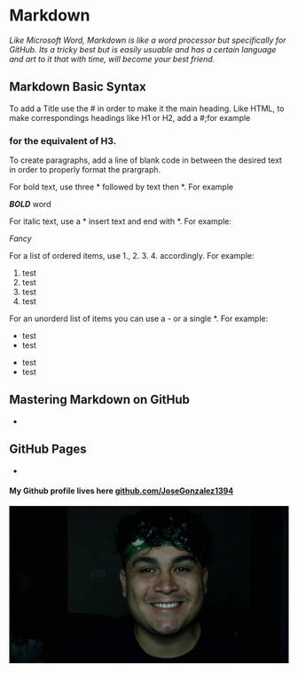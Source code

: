 # Markdown

*Like Microsoft Word, Markdown is like a word processor but specifically for GitHub. Its a tricky best but is easily usuable and has a certain language and art to it that with time, will become your best friend.*


## Markdown Basic Syntax

To add a Title use the # in order to make it the main heading. Like HTML, to make correspondings headings like H1 or H2, add a #;for example 

### for the equivalent of H3. 

To create paragraphs, add a line of blank code in between the desired text in order to properly format the prargraph.

For bold text, use three * followed by text then *. For example

***BOLD*** word 

For italic text, use a * insert text and end with *. For example: 

*Fancy*

For a list of ordered items, use 1., 2. 3. 4. accordingly. For example: 

1. test 
2. test 
3. test 
4. test

For an unorderd list of items you can use a - or a single *. For example:

* test 
* test 
- test 
- test 


## Mastering Markdown on GitHub

*


## GitHub Pages

*


#### My Github profile lives here [github.com/JoseGonzalez1394](https://github.com/JoseGonzalez1394)

![](/WIN_20220627_05_31_26_Pro.jpg)
